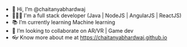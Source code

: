 - 👋 Hi, I’m @chaitanyabhardwaj
- 👨🏻‍💻 I'm a full stack developer (Java | NodeJS | AngularJS | ReactJS)
- 📚 I’m currently learning Machine learning
- 🤝 I’m looking to collaborate on AR/VR | Game dev
- 👓 Know more about me at https://chaitanyabhardwaj.github.io

<!---
chaitanyabhardwaj/chaitanyabhardwaj is a ✨ special ✨ repository because its `README.md` (this file) appears on your GitHub profile.
You can click the Preview link to take a look at your changes.
--->
